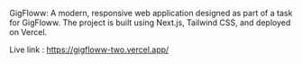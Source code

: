 GigFloww:
A modern, responsive web application designed as part of a task for GigFloww. The project is built using Next.js, Tailwind CSS, and deployed on Vercel.

Live link : https://gigfloww-two.vercel.app/
